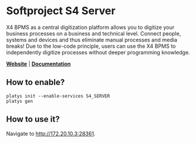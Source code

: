 # Softproject S4 Server

X4 BPMS as a central digitization platform allows you to digitize your business processes on a business and technical level. Connect people, systems and devices and thus eliminate manual processes and media breaks! Due to the low-code principle, users can use the X4 BPMS to independently digitize processes without deeper programming knowledge.

**[Website](https://www.softproject.de)** | **[Documentation](https://www.softproject.de/de/x4-community/dokumentation/)** 

## How to enable?

```
platys init --enable-services S4_SERVER
platys gen
```

## How to use it?

Navigate to <http://172.20.10.3:28361>.


